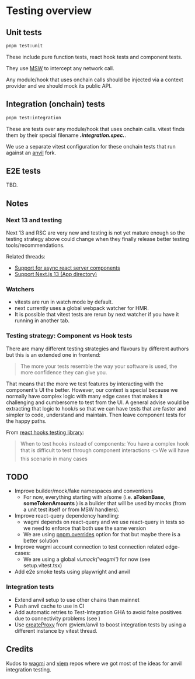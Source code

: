# Testing overview

## Unit tests

```bash
pnpm test:unit
```

These include pure function tests, react hook tests and component tests.

They use [MSW](https://mswjs.io/) to intercept any network call.

Any module/hook that uses onchain calls should be injected via a context provider and we should mock
its public API.

## Integration (onchain) tests

```bash
pnpm test:integration
```

These are tests over any module/hook that uses onchain calls. vitest finds them by their special
filename **_.integration.spec._**.

We use a separate vitest configuration for these onchain tests that run against an
[anvil](https://book.getfoundry.sh/anvil/) fork.

## E2E tests

TBD.

## Notes

### Next 13 and testing

Next 13 and RSC are very new and testing is not yet mature enough so the testing strategy above
could change when they finally release better testing tools/recommendations.

Related threads:

- [Support for async react server components](https://github.com/testing-library/react-testing-library/issues/1209)
- [Support Next.js 13 (App directory)](https://github.com/mswjs/msw/issues/1644)

### Watchers

- vitests are run in watch mode by default.
- next currently uses a global webpack watcher for HMR.
- It is possible that vitest tests are rerun by next watcher if you have it running in another tab.

### Testing strategy: Component vs Hook tests

There are many different testing strategies and flavours by different authors but this is an
extended one in frontend:

> The more your tests resemble the way your software is used, the more confidence they can give you.

That means that the more we test features by interacting with the component's UI the better.
However, our context is special because we normally have complex logic with many edge cases that
makes it challenging and cumbersome to test from the UI. A general advise would be extracting that
logic to hook/s so that we can have tests that are faster and simpler to code, understand and
maintain. Then leave component tests for the happy paths.

From [react hooks testing library](https://react-hooks-testing-library.com/#the-solution):

> When to test hooks instead of components: You have a complex hook that is difficult to test
> through component interactions 👈 We will have this scenario in many cases

## TODO

- Improve builder/mock/fake namespaces and conventions
  - For now, everything starting with a/some (i.e. **aTokenBase**, **someTokenAmounts** ) is a
    builder that will be used by mocks (from a unit test itself or from MSW handlers).
- Improve react-query dependency handling:
  - wagmi depends on react-query and we use react-query in tests so we need to enforce that both use
    the same version
  - We are using [pnpm.overrides](https://pnpm.io/package_json#pnpmoverrides) option for that but
    maybe there is a better solution
- Improve wagmi account connection to test connection related edge-cases:
  - We are using a global _vi.mock('wagmi')_ for now (see setup.vitest.tsx)
- Add e2e smoke tests using playwright and anvil

### Integration tests

- Extend anvil setup to use other chains than mainnet
- Push anvil cache to use in CI
- Add automatic retries to Test-Integration GHA to avoid false positives due to connectivity
  problems (see )
- Use [createProxy](https://github.com/wagmi-dev/anvil.js/#createproxy) from @viem/anvil to boost
  integration tests by using a different instance by vitest thread.

## Credits

Kudos to [wagmi](https://wagmi.sh/) and [viem](https://viem.sh/) repos where we got most of the
ideas for anvil integration testing.
